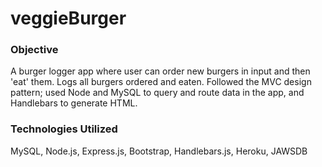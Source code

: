 # veggieBurger

### Objective
A burger logger app where user can order new burgers in input and then 'eat' them. Logs all burgers ordered and eaten. Followed the MVC design pattern; used Node and MySQL to query and route data in the app, and Handlebars to generate HTML.

### Technologies Utilized
MySQL, Node.js, Express.js, Bootstrap, Handlebars.js, Heroku, JAWSDB
